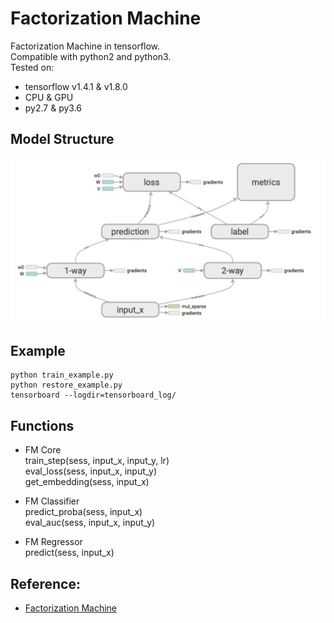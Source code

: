 # Factorization Machine
Factorization Machine in tensorflow.  
Compatible with python2 and python3.  
Tested on:  
- tensorflow v1.4.1 & v1.8.0  
- CPU & GPU  
- py2.7 & py3.6

## Model Structure
![Model Structure](./graph.png) 

## Example
```
python train_example.py
python restore_example.py
tensorboard --logdir=tensorboard_log/
```

## Functions
- FM Core  
  train_step(sess, input_x, input_y, lr)  
  eval_loss(sess, input_x, input_y)  
  get_embedding(sess, input_x) 

- FM Classifier  
  predict_proba(sess, input_x)  
  eval_auc(sess, input_x, input_y)

- FM Regressor  
  predict(sess, input_x)


## Reference:
- [Factorization Machine](https://www.csie.ntu.edu.tw/~b97053/paper/Rendle2010FM.pdf)
